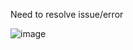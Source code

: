 Need to resolve issue/error

![image](https://user-images.githubusercontent.com/51038336/235970553-83f525f3-5534-47ff-82a4-c8a865e655fb.png)
